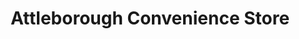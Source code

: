 ---
title: "Attleborough Convenience Store"
url: /attleborough/attleborough-convenience-store/
shop: convenience
---